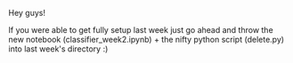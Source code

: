 Hey guys!

If you were able to get fully setup last week just go ahead and throw the new notebook (classifier_week2.ipynb) + the nifty python script (delete.py) into last week's directory :)
